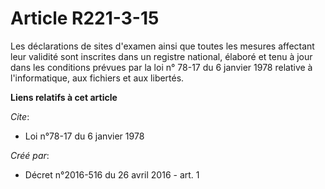 # Article R221-3-15

Les déclarations de sites d'examen ainsi que toutes les mesures affectant leur validité sont inscrites dans un registre
national, élaboré et tenu à jour dans les conditions prévues par la loi n° 78-17 du 6 janvier 1978 relative à l'informatique,
aux fichiers et aux libertés.

**Liens relatifs à cet article**

_Cite_:

  - Loi n°78-17 du 6 janvier 1978

_Créé par_:

  - Décret n°2016-516 du 26 avril 2016 - art. 1
